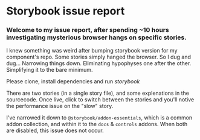 # Storybook issue report

### Welcome to my issue report, after spending ~10 hours investigating mysterious browser hangs on specific stories.

I knew something was weird after bumping storybook version for my component's repo. Some stories simply hanged the browser.
So I dug and dug... Narrowing things down. Eliminating hypophyses one after the other. Simplifying it to the bare minimum.

Please clone, install dependencies and run *storybook*

There are two stories (in a single story file), and some explenations in the sourcecode.
Once live, click to switch between the stories and you'll notive the performance issue on the "slow" story.

I've narrowed it down to `@storybook/addon-essentials`, which is a common addon collection, and within it
to the `docs` & `controls` addons. When both are disabled, this issue does not occur. 
